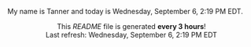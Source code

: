 My name is Tanner and today is Wednesday, September 6, 2:19 PM EDT.

<p align="center">This <i>README</i> file is generated <b>every 3 hours</b>!</br>Last refresh: Wednesday, September 6, 2:19 PM EDT<br /></p>

